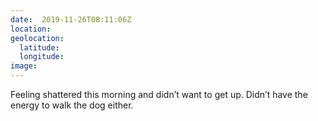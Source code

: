 ```yaml
---
date:  2019-11-26T08:11:06Z
location: 
geolocation: 
  latitude: 
  longitude: 
image: 
---
```

Feeling shattered this morning and didn’t want to get up. Didn’t have the energy to walk the dog either.

